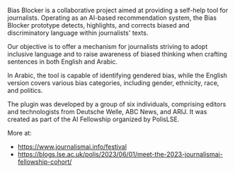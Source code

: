 Bias Blocker is a collaborative project aimed at providing a self-help tool for journalists. Operating as an AI-based recommendation system, the Bias Blocker prototype detects, highlights, and corrects biased and discriminatory language within journalists' texts.
 
Our objective is to offer a mechanism for journalists striving to adopt inclusive language and to raise awareness of biased thinking when crafting sentences in both English and Arabic.
 
In Arabic, the tool is capable of identifying gendered bias, while the English version covers various bias categories, including gender, ethnicity, race, and politics.
 
The plugin was developed by a group of six individuals, comprising editors and technologists from Deutsche Welle, ABC News, and ARIJ. It was created as part of the AI Fellowship organized by PolisLSE. 

More at: 
- https://www.journalismai.info/festival
- https://blogs.lse.ac.uk/polis/2023/06/01/meet-the-2023-journalismai-fellowship-cohort/
